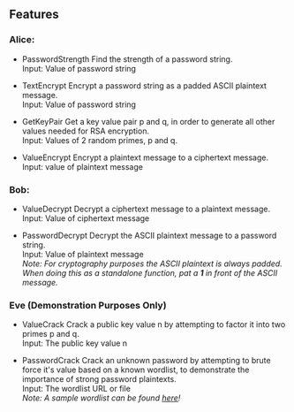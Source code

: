 ## Features

### Alice: 

- PasswordStrength 
Find the strength of a password string. <br>
Input: Value of password string

- TextEncrypt
Encrypt a password string as a padded ASCII plaintext message. <br>
Input: Value of password string

- GetKeyPair
Get a key value pair p and q, in order to generate all other values needed for RSA encryption. <br>
Input: Values of 2 random primes, p and q. 

- ValueEncrypt
Encrypt a plaintext message to a ciphertext message. <br>
Input: value of plaintext message

### Bob: 

- ValueDecrypt
Decrypt a ciphertext message to a plaintext message. <br>
Input: Value of ciphertext message

- PasswordDecrypt
Decrypt the ASCII plaintext message to a password string. <br>
Input: Value of plaintext message <br>
*Note: For cryptography purposes the ASCII plaintext is always padded. When doing this as a standalone function, pat a **1** in front of the ASCII message.*

### Eve (Demonstration Purposes Only)

- ValueCrack
Crack a public key value n by attempting to factor it into two primes p and q. <br>
Input: The public key value n

- PasswordCrack
Crack an unknown password by attempting to brute force it's value based on a known wordlist, to demonstrate the importance of strong password plaintexts. <br>
Input: The wordlist URL or file <br>
*Note: A sample wordlist can be found [here](url.md)!*
